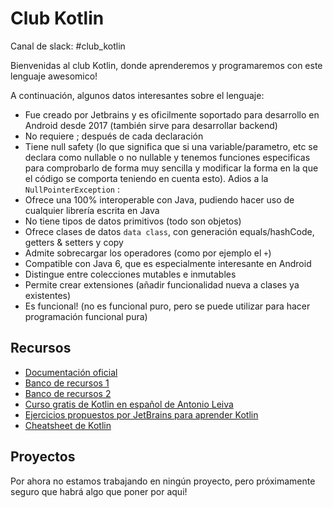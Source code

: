 # Club Kotlin

Canal de slack: #club_kotlin

Bienvenidas al club Kotlin, donde aprenderemos y programaremos con este lenguaje awesomico!

A continuación, algunos datos interesantes sobre el lenguaje:

- Fue creado por Jetbrains y es oficilmente soportado para desarrollo en Android desde 2017 (también sirve para desarrollar backend)
- No requiere ; después de cada declaración
- Tiene null safety (lo que significa que si una variable/parametro, etc se declara como nullable o no nullable y tenemos funciones especificas para comprobarlo de forma muy sencilla y modificar la forma en la que el código se comporta teniendo en cuenta esto). Adios a la `NullPointerException` :
- Ofrece una 100% interoperable con Java, pudiendo hacer uso de cualquier librería escrita en Java
- No tiene tipos de datos primitivos (todo son objetos)
- Ofrece clases de datos `data class`, con generación equals/hashCode, getters & setters y copy
- Admite sobrecargar los operadores (como por ejemplo el `+`)
- Compatible con Java 6, que es especialmente interesante en Android
- Distingue entre colecciones mutables e inmutables
- Permite crear extensiones (añadir funcionalidad nueva a clases ya existentes)
- Es funcional! (no es funcional puro, pero se puede utilizar para hacer programación funcional pura)

## Recursos

- [Documentación oficial](https://kotlinlang.org/docs/reference/)
- [Banco de recursos 1](https://github.com/KotlinBy/awesome-kotlin)
- [Banco de recursos 2](https://github.com/mcxiaoke/awesome-kotlin)
- [Curso gratis de Kotlin en español de Antonio Leiva](https://devexperto.com/kotlin-android-curso-gratis/)
- [Ejercicios propuestos por JetBrains para aprender Kotlin](https://kotlinlang.org/docs/tutorials/koans.html)
- [Cheatsheet de Kotlin](https://speakerdeck.com/agiuliani/kotlin-cheat-sheet?slide=1)

## Proyectos

Por ahora no estamos trabajando en ningún proyecto, pero próximamente seguro que habrá algo que poner por aqui!
